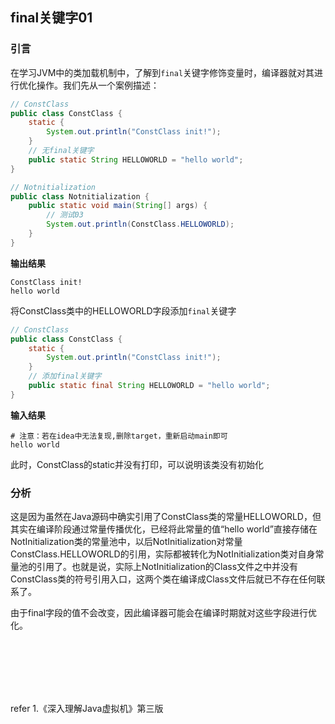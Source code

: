 ## final关键字01

### 引言
在学习JVM中的类加载机制中，了解到`final`关键字修饰变量时，编译器就对其进行优化操作。我们先从一个案例描述：    

```java
// ConstClass
public class ConstClass {
    static {
        System.out.println("ConstClass init!");
    }
    // 无final关键字
    public static String HELLOWORLD = "hello world";
}

// Notnitialization
public class Notnitialization {
    public static void main(String[] args) {
        // 测试03
        System.out.println(ConstClass.HELLOWORLD);
    }
}
```
**输出结果**    
```shell
ConstClass init!
hello world
```

将ConstClass类中的HELLOWORLD字段添加`final`关键字   
```java
// ConstClass
public class ConstClass {
    static {
        System.out.println("ConstClass init!");
    }
    // 添加final关键字
    public static final String HELLOWORLD = "hello world";
}
```
**输入结果**    
```shell
# 注意：若在idea中无法复现,删除target，重新启动main即可
hello world
```

此时，ConstClass的static并没有打印，可以说明该类没有初始化

### 分析
这是因为虽然在Java源码中确实引用了ConstClass类的常量HELLOWORLD，但其实在编译阶段通过常量传播优化，已经将此常量的值“hello world”直接存储在NotInitialization类的常量池中，以后NotInitialization对常量ConstClass.HELLOWORLD的引用，实际都被转化为NotInitialization类对自身常量池的引用了。也就是说，实际上NotInitialization的Class文件之中并没有ConstClass类的符号引用入口，这两个类在编译成Class文件后就已不存在任何联系了。

由于final字段的值不会改变，因此编译器可能会在编译时期就对这些字段进行优化。 


<br/>
<br/>
<br/>
<br/>
<br/>

refer
1.《深入理解Java虚拟机》第三版




